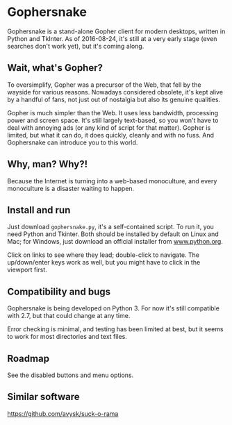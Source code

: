 # Gophersnake

Gophersnake is a stand-alone Gopher client for modern desktops, written in Python and TkInter. As of 2016-08-24, it's still at a very early stage (even searches don't work yet), but it's coming along.

## Wait, what's Gopher?

To oversimplify, Gopher was a precursor of the Web, that fell by the wayside for various reasons. Nowadays considered obsolete, it's kept alive by a handful of fans, not just out of nostalgia but also its genuine qualities.

Gopher is much simpler than the Web. It uses less bandwidth, processing power and screen space. It's still largely text-based, so you won't have to deal with annoying ads (or any kind of script for that matter). Gopher is limited, but what it can do, it does quickly, cleanly and with no fuss. And Gophersnake can introduce you to this world.

## Why, man? Why?!

Because the Internet is turning into a web-based monoculture, and every monoculture is a disaster waiting to happen.

## Install and run

Just download `gophersnake.py`, it's a self-contained script. To run it, you need Python and Tkinter. Both should be installed by default on Linux and Mac; for Windows, just download an official installer from www.python.org.

Click on links to see where they lead; double-click to navigate. The up/down/enter keys work as well, but you might have to click in the viewport first.

## Compatibility and bugs

Gophersnake is being developed on Python 3. For now it's still compatible with 2.7, but that could change at any time.

Error checking is minimal, and testing has been limited at best, but it seems to work for most directories and text files.

## Roadmap

See the disabled buttons and menu options.

## Similar software

https://github.com/avysk/suck-o-rama


